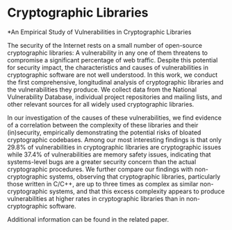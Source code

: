 # Cryptographic Libraries
*An Empirical Study of Vulnerabilities in Cryptographic Libraries

The security of the Internet rests on a small number of open-source cryptographic libraries: A vulnerability in any one of them threatens to compromise a significant percentage of web traffic. Despite this potential for security impact, the characteristics and causes of vulnerabilities in cryptographic software are not well understood. In this work, we conduct the first comprehensive, longitudinal analysis of cryptographic libraries and the vulnerabilities they produce. We collect data from the National Vulnerability Database, individual project repositories and mailing lists, and other relevant sources for all widely used cryptographic libraries.

In our investigation of the causes of these vulnerabilities, we find evidence of a correlation between the complexity of these libraries and their (in)security, empirically demonstrating the potential risks of bloated cryptographic codebases. Among our most interesting findings is that only 29.8% of vulnerabilities in cryptographic libraries are cryptographic issues while 37.4% of vulnerabilities are memory safety issues, indicating that systems-level bugs are a greater security concern than the actual cryptographic procedures. We further compare our findings with non-cryptographic systems, observing that cryptographic libraries, particularly those written in C/C++, are up to three times as complex as similar non-cryptographic systems, and that this excess complexity appears to produce vulnerabilities at higher rates in cryptographic libraries than in non-cryptographic software.

Additional information can be found in the related paper.
